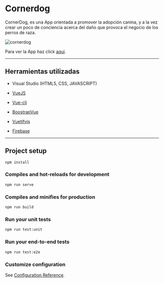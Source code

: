 # Cornerdog

CornerDog, es una App orientada a promover la adopción canina, y a la vez crear un poco de conciencia acerca del
daño que provoca el negocio de los perros de raza.

![cornerdog](https://firebasestorage.googleapis.com/v0/b/corner-dog2.appspot.com/o/readme%2Fvista-home.png?alt=media&token=71d28402-02be-4491-8e8e-87f65a553036)

Para ver la App haz click [aquí](https://github.com/natyjimenez/Corner-Dog-App).

---

## Herramientas utilizadas

- Visual Studio (HTML5, CSS, JAVASCRIPT)

- [VueJS](https://vuejs.org/)

- [Vue-cli](https://cli.vuejs.org/)

- [BoostrapVue](https://bootstrap-vue.org/)

- [Vuetifyjs](https://vuetifyjs.com/en/)

- [Firebase](https://firebase.google.com/?hl=es)

---

## Project setup
```
npm install
```

### Compiles and hot-reloads for development
```
npm run serve
```

### Compiles and minifies for production
```
npm run build
```

### Run your unit tests
```
npm run test:unit
```

### Run your end-to-end tests
```
npm run test:e2e
```

### Customize configuration
See [Configuration Reference](https://cli.vuejs.org/config/).
